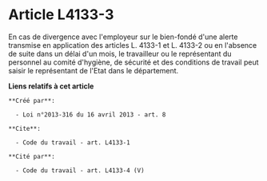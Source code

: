 # Article L4133-3

En cas de divergence avec l'employeur sur le bien-fondé d'une alerte transmise en application des articles L. 4133-1 et L.
4133-2 ou en l'absence de suite dans un délai d'un mois, le travailleur ou le représentant du personnel au comité d'hygiène,
de sécurité et des conditions de travail peut saisir le représentant de l'Etat dans le département.

**Liens relatifs à cet article**

	**Créé par**:

	  - Loi n°2013-316 du 16 avril 2013 - art. 8

	**Cite**:

	  - Code du travail - art. L4133-1

	**Cité par**:

	  - Code du travail - art. L4133-4 (V)
